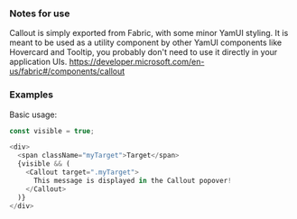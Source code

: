 ### Notes for use

Callout is simply exported from Fabric, with some minor YamUI styling. It is meant to be used as a utility component by other YamUI components like Hovercard and Tooltip, you probably don't need to use it directly in your application UIs.
https://developer.microsoft.com/en-us/fabric#/components/callout

### Examples

Basic usage:

```js
const visible = true;

<div>
  <span className="myTarget">Target</span>
  {visible && (
    <Callout target=".myTarget">
      This message is displayed in the Callout popover!
    </Callout>
  )}
</div>
```
